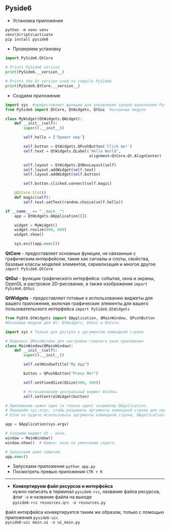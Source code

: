 ## Pyside6

- Установка приложения

```python
python -m venv venv
venv\Scripts\activate
pip install pyside6
```

- Проверяем установку

```python
import PySide6.QtCore

# Prints PySide6 version
print(PySide6.__version__)

# Prints the Qt version used to compile PySide6
print(PySide6.QtCore.__version__)
```

- Создаем приложение

```python
import sys  #предоставляет функции для управления средой выполнения Python
from PySide6 import QtCore, QtWidgets, QtGui  #основные модули

class MyWidget(QtWidgets.QWidget):
    def __init__(self):
        super().__init__()

        self.hello = ['Привет мир']

        self.button = QtWidgets.QPushButton('Click me!')
        self.text = QtWidgets.QLabel('Hello World',
                                     alignment=QtCore.Qt.AlignCenter)

        self.layout = QtWidgets.QVBoxLayout(self)
        self.layout.addWidget(self.text)
        self.layout.addWidget(self.button)

        self.button.clicked.connect(self.magic)

    @QtCore.Slot()
    def magic(self):
        self.text.setText(random.choice(self.hello))

if __name__ == "__main__":
    app = QtWidgets.QApplication([])

    widget = MyWidget()
    widget.resize(800, 600)
    widget.show()

    sys.exit(app.exec())
```

**QtCore** - предоставляет основные функции, не связанные с графическим интерфейсом, такие как сигналы и слоты, свойства, базовые классы моделей элементов, сериализация и многое другое
`import PySide6.QtCore`

**QtGui** - функции графического интерфейса: события, окна и экраны, OpenGL и растровое 2D-рисование, а также изображения
`import PySide6.QtGui`

**QtWidgets** - предоставляет готовые к использованию виджеты для вашего приложения, включая графические элементы для вашего пользовательского интерфейса
`import PySide6.QtWidgets`

```python
from PyQt6.QtWidgets import QApplication, QMainWindow, QPushButton 
#Основные модули для Qt: QtWidgets, QtGui и QtCore.

import sys # Только для доступа к аргументам командной строки 

# Подкласс QMainWindow для настройки главного окна приложения
class MainWindow(QMainWindow):
    def __init__(self):
        super().__init__()

        self.setWindowTitle("My App")

        button = QPushButton("Press Me!")

        self.setFixedSize(QSize(400, 300))

        # Устанавливаем центральный виджет Window.
        self.setCentralWidget(button)

# Приложению нужен один (и только один) экземпляр QApplication.
# Передаём sys.argv, чтобы разрешить аргументы командной строки для приложения.
# Если не будете использовать аргументы командной строки, QApplication([]) тоже работает

app = QApplication(sys.argv)

# Создаём виджет Qt — окно.
window = MainWindow()
window.show()  # Важно: окно по умолчанию скрыто.

# Запускаем цикл событий.
app.exec()

```

- Запускаем приложение `python app.py`
- Посмотреть превью приложения `CTR + R`

---

- ****Конвертируем файл ресурсов и интерфейса****  
нужно написать в терминал `pyside6-rcc`, название файла ресурсов, флаг `-o` и название файла на выходе  
`pyside6-rcc resources.qrc -o resources.py`  

 файл интерфейса конвертируется таким же образом, только с помощью приложения `pyside6-uic`  
 `pyside6-uic main.ui -o ui_main.py`



